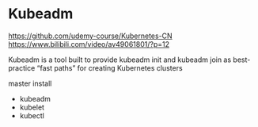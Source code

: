 # Kubeadm

https://github.com/udemy-course/Kubernetes-CN
https://www.bilibili.com/video/av49061801/?p=12

Kubeadm is a tool built to provide kubeadm init and kubeadm join as best-practice “fast paths” for creating Kubernetes clusters

master install
- kubeadm
- kubelet
- kubectl
